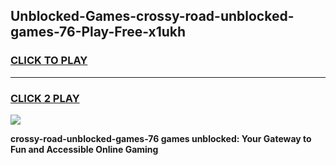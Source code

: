 
## Unblocked-Games-crossy-road-unblocked-games-76-Play-Free-x1ukh
<h3>
<a href="https://premium76.site?title=crossy-road-unblocked-games-76&ref=18A">CLICK TO PLAY</a></h3>
<hr>

<h3>
<a href="https://premium76.site?title=crossy-road-unblocked-games-76&ref=18A">CLICK 2 PLAY</a>
  
</h3>

<a href="https://premium76.site?title=crossy-road-unblocked-games-76&ref=18A"><img src="https://clearcache.store/games.png"></a>


**crossy-road-unblocked-games-76 games unblocked: Your Gateway to Fun and Accessible Online Gaming**
